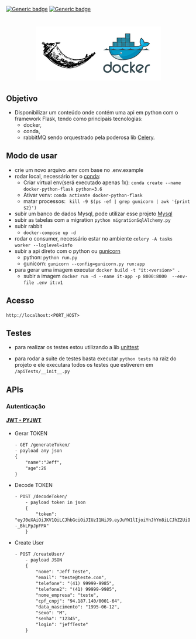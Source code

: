<div>

[![Generic badge](https://img.shields.io/badge/flask-2.0.2-<COLOR>.svg)](https://shields.io/)
[![Generic badge](https://img.shields.io/badge/python-3.06-<COLOR>.svg)](https://shields.io/)

</div>
<h1 align="center">
  <img alt="mysqlDocker" title="" src="./static/image.png"/>
</h1>
<h2>
    <b>Objetivo</b>
</h2> 
<div>

- Disponibilizar um conteúdo onde contém uma api em python com o framework Flask, tendo como principais tecnologias:
    - docker, 
    - conda, 
    - rabbitMQ sendo orquestrado pela poderosa lib <a href="https://docs.celeryproject.org/en/stable/">Celery</a>.
</div>
<h2>
    <b>Modo de usar</b>    
</h2> 
<div>

- crie um novo arquivo .env com base no .env.example
- rodar local, necessário ter o <a href="https://docs.conda.io/projects/conda/en/latest/user-guide/install/linux.html">conda</a>:
    - Criar virtual env(será executado apenas 1x): `conda create --name docker-python-flask python=3.6`
    - Ativar venv: `conda activate docker-python-flask`
    - matar processos: ` kill -9 $(ps -ef | grep gunicorn | awk '{print $2}')`
- subir um banco de dados Mysql, pode utilizar esse projeto <a href="https://github.com/jeffersonnunesfonseca/mysql"> Mysql </a>
- subir as tabelas com a migration `python migrationSqlAlchemy.py`
- subir rabbit
    -  `docker-compose up -d` 
- rodar o consumer, necessário estar no ambiente  `celery -A tasks  worker --loglevel=info`
- subir a api direto com o python ou <a href="https://gunicorn.org/#docs">gunicorn</a>
    -   python: `python run.py`
    -   gunicorn: `gunicorn --config=gunicorn.py run:app`
- para gerar uma imagem executar `docker build -t "it:<version>" .`
    -  subir a imagem `docker run -d --name it-app -p 8000:8000  --env-file .env it:v1`
</div>
<h2>
    <b>Acesso</b>    
</h2> 

`http://localhost:<PORT_HOST>`

<h2>
    Testes
</h2>

- para realizar os testes estou utilizando a lib <a href="https://docs.python.org/3/library/unittest.html">unittest</a>

- para rodar a suite de testes basta executar `python tests` na raiz do projeto e ele executara todos os testes que estiverem em `/apiTests/__init__.py` 

<h2>
    APIs
</h2>

### Autenticação

<div>

#### <a href="https://pyjwt.readthedocs.io/en/stable/"> JWT - PYJWT</a>
- Gerar TOKEN
    
    ```
    - GET /generateToken/
    - payload any json
    {
	    "name":"Jeff",
	    "age":26
    }

    ``` 
- Decode TOKEN
    ```
    - POST /decodeToken/
        - payload token in json
        {
            "token": "eyJ0eXAiOiJKV1QiLCJhbGciOiJIUzI1NiJ9.eyJuYW1lIjoiYnJhYm8iLCJhZ2UiOjI1fQ.DQu6nPdEmJhxrCAIFX8qzMajBzP40i--_BkLPpJpFPA"
        }

    ```
- Create User
    ```
    - POST /createUser/
        - payload JSON
        {
            "nome": "Jeff Teste",
            "email": "teste@teste.com",
            "telefone": "(41) 99999-9985",
            "telefone2": "(41) 99999-9985",
            "nome_empresa": "teste",
            "cpf_cnpj": "94.187.140/0001-64",
            "data_nascimento": "1995-06-12",
            "sexo": "M",
            "senha": "12345",
            "login": "jeffTeste"
        }

    ```


<div>
